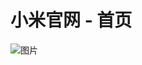 # 小米官网 - 首页

![图片](https://user-images.githubusercontent.com/61956206/160030810-673573e7-9ab5-42bc-bc2a-ee87a3295d5c.png)
